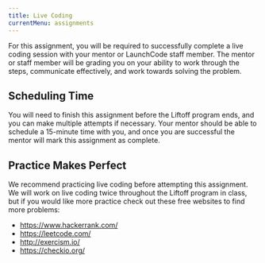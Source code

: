 ```yaml
---
title: Live Coding
currentMenu: assignments
---
```


For this assignment, you will be required to successfully complete a live coding session with your mentor or LaunchCode staff member. The mentor or staff member will be grading you on your ability to work through the steps, communicate effectively, and work towards solving the problem.

## Scheduling Time

You will need to finish this assignment before the Liftoff program ends, and you can make multiple attempts if necessary. Your mentor should be able to schedule a 15-minute time with you, and once you are successful the mentor will mark this assignment as complete.

## Practice Makes Perfect

We recommend practicing live coding before attempting this assignment. We will work on live coding twice throughout the Liftoff program in class, but if you would like more practice check out these free websites to find more problems:

- https://www.hackerrank.com/
- https://leetcode.com/
- http://exercism.io/
- https://checkio.org/